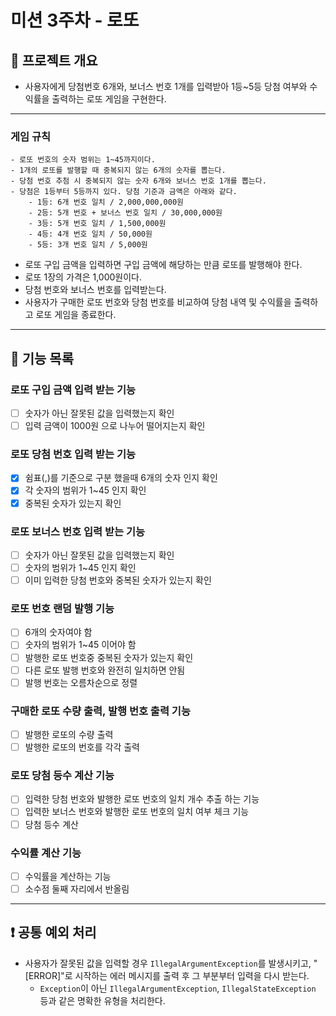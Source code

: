 # 미션 3주차 - 로또

## 📖 프로젝트 개요
- 사용자에게 당첨번호 6개와, 보너스 번호 1개를 입력받아 1등~5등 당첨 여부와 수익률을 출력하는 로또 게임을 구현한다.

---

### 게임 규칙
```
- 로또 번호의 숫자 범위는 1~45까지이다.
- 1개의 로또를 발행할 때 중복되지 않는 6개의 숫자를 뽑는다.
- 당첨 번호 추첨 시 중복되지 않는 숫자 6개와 보너스 번호 1개를 뽑는다.
- 당첨은 1등부터 5등까지 있다. 당첨 기준과 금액은 아래와 같다.
    - 1등: 6개 번호 일치 / 2,000,000,000원
    - 2등: 5개 번호 + 보너스 번호 일치 / 30,000,000원
    - 3등: 5개 번호 일치 / 1,500,000원
    - 4등: 4개 번호 일치 / 50,000원
    - 5등: 3개 번호 일치 / 5,000원
```
- 로또 구입 금액을 입력하면 구입 금액에 해당하는 만큼 로또를 발행해야 한다.
- 로또 1장의 가격은 1,000원이다.
- 당첨 번호와 보너스 번호를 입력받는다.
- 사용자가 구매한 로또 번호와 당첨 번호를 비교하여 당첨 내역 및 수익률을 출력하고 로또 게임을 종료한다.

___

## 🔎 기능 목록

### 로또 구입 금액 입력 받는 기능
  - [ ] 숫자가 아닌 잘못된 값을 입력했는지 확인
  - [ ] 입력 금액이 1000원 으로 나누어 떨어지는지 확인

### 로또 당첨 번호 입력 받는 기능
  - [x] 쉼표(,)를 기준으로 구분 했을때 6개의 숫자 인지 확인
  - [x] 각 숫자의 범위가 1~45 인지 확인
  - [x] 중복된 숫자가 있는지 확인

### 로또 보너스 번호 입력 받는 기능
  - [ ] 숫자가 아닌 잘못된 값을 입력했는지 확인
  - [ ] 숫자의 범위가 1~45 인지 확인
  - [ ] 이미 입력한 당첨 번호와 중복된 숫자가 있는지 확인

### 로또 번호 랜덤 발행 기능
  - [ ] 6개의 숫자여야 함
  - [ ] 숫자의 범위가 1~45 이어야 함
  - [ ] 발행한 로또 번호중 중복된 숫자가 있는지 확인
  - [ ] 다른 로또 발행 번호와 완전히 일치하면 안됨
  - [ ] 발행 번호는 오름차순으로 정렬

### 구매한 로또 수량 출력, 발행 번호 출력 기능
  - [ ] 발행한 로또의 수량 출력
  - [ ] 발행한 로또의 번호를 각각 출력

### 로또 당첨 등수 계산 기능
  - [ ] 입력한 당첨 번호와 발행한 로또 번호의 일치 개수 추출 하는 기능
  - [ ] 입력한 보너스 번호와 발행한 로또 번호의 일치 여부 체크 기능
  - [ ] 당첨 등수 계산

### 수익률 계산 기능
  - [ ] 수익률을 계산하는 기능
  - [ ] 소수점 둘째 자리에서 반올림

---

## ❗ 공통 예외 처리
- 사용자가 잘못된 값을 입력할 경우 `IllegalArgumentException`를 발생시키고, "[ERROR]"로 시작하는 에러 메시지를 출력 후 그 부분부터 입력을 다시 받는다.
    - `Exception`이 아닌 `IllegalArgumentException`, `IllegalStateException` 등과 같은 명확한 유형을 처리한다.
